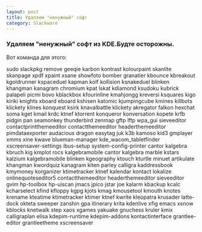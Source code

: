 ```yaml
---
layout: post
title: Удаляем "ненужный" софт
category: Slackware
---
```


### Удаляем "ненужный" софт из KDE.Будте осторожны.

Вот команда для этого:

sudo slackpkg remove geeqie karbon kontrast kolourpaint skanlite skanpage xpdf xpaint xsane showfoto bomber granatier kbounce kbreakout kgoldrunner kspaceduel kapman kolf kollision ksnakeduel blinken khangman kanagram chromium kpat lskat kdiamond ksudoku kubrick palapeli picmi bovo kblackbox kfourinline kmahjongg kreversi  ksquares kigo kiriki knights xboard eboard kshisen katomic kjumpingcube kmines killbots klickety klines konquest ksirk knavalbattle klickety akregator falkon hexchat soma kget kmail krdc ktnef ktorrent konqueror konversation kopete krfb pidgin pan seamonkey thunderbird zenmap gftp lftp wpa_gui sieveeditor contactprintthemeeditor contactthemeeditor headerthemeeditor pimdataexporter audacious dragon easytag juk k3b kamoso kid3 gmplayer xmms xine kwave blueman-manager kde_wacom_tabletfinder xscreensaver-settings ibus-setup system-config-printer cantor kalgebra kbruch kig kmplot rocs kalgebramobile cantor kalgebra marble kstars kalzium kalgebramobile  blinken kgeography ktouch kturtle minuet artikulate khangman kwordquiz kanagram kiten parley calligra kaddressbook kmymoney korganizer ktimetracker ktnef kalendar kontact lokalize onlinequoteseditor5 contactthemeeditor headerthemeeditor sieveeditor gvim hp-toolbox hp-uiscan jmacs jpico jstar joe kalarm kbackup kcalc kcharselect kfind kfloppy kgpg kjots kmag kmousetool kmouth knotes krename kteatime ktimetracker ktimer ktnef kwrite kleopatra krusader latte-dock okteta sweeper zanshin gpa itinerary krita kdenlive xfig emacs xsnow kblocks knetwalk step xaos xgames yakuake gnuchess kruler kmix calligraplan elisa kdepim-runtime kdepim-addons kontactinterface grantlee-editor grantleetheme xscreensaver

